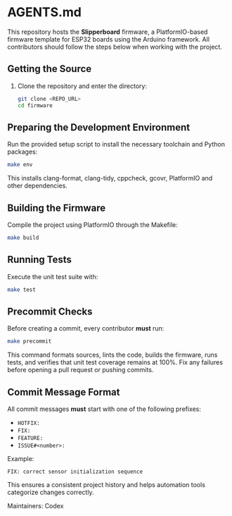 # AGENTS.md

This repository hosts the **Slipperboard** firmware, a PlatformIO-based firmware
template for ESP32 boards using the Arduino framework. All contributors should
follow the steps below when working with the project.

## Getting the Source
1. Clone the repository and enter the directory:
   ```bash
   git clone <REPO_URL>
   cd firmware
   ```

## Preparing the Development Environment
Run the provided setup script to install the necessary toolchain and Python
packages:
```bash
make env
```
This installs clang-format, clang-tidy, cppcheck, gcovr, PlatformIO and other
dependencies.

## Building the Firmware
Compile the project using PlatformIO through the Makefile:
```bash
make build
```

## Running Tests
Execute the unit test suite with:
```bash
make test
```

## Precommit Checks
Before creating a commit, every contributor **must** run:
```bash
make precommit
```
This command formats sources, lints the code, builds the firmware, runs tests,
and verifies that unit test coverage remains at 100%. Fix any failures before
opening a pull request or pushing commits.

## Commit Message Format
All commit messages **must** start with one of the following prefixes:

* `HOTFIX:`
* `FIX:`
* `FEATURE:`
* `ISSUE#<number>:`

Example:

```text
FIX: correct sensor initialization sequence
```

This ensures a consistent project history and helps automation tools categorize
changes correctly.

Maintainers: Codex
